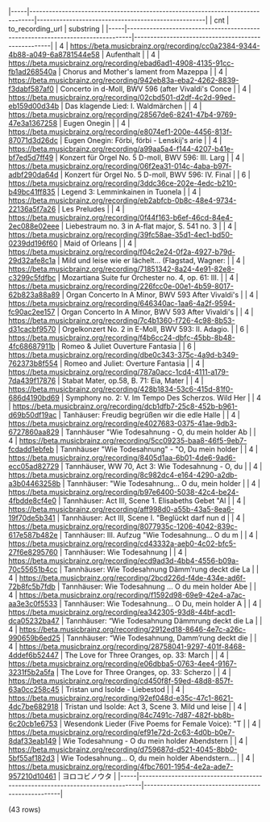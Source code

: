 |-----|-------------------------------------------------------------------------------|----------------------------------------------------|
| cnt |                               to_recording_url                                |                     substring                      |
|-----|-------------------------------------------------------------------------------|----------------------------------------------------|
|   4 | <https://beta.musicbrainz.org/recording/cc0a2384-9344-4b88-a049-6a8781544e58> | Aufenthalt                                         |
|   4 | <https://beta.musicbrainz.org/recording/ebad6ad1-4908-4135-91cc-fb1ad268540a> | Chorus and Mother's lament from Mazeppa            |
|   4 | <https://beta.musicbrainz.org/recording/942eb83a-eba2-4262-8839-f3dabf587af0> | Concerto in d-Moll, BWV 596 (after Vivaldi's Conce |
|   4 | <https://beta.musicbrainz.org/recording/02cbd501-d2df-4c2d-99ed-eb159d00d34b> | Das klagende Lied: I. Waldmärchen                  |
|   4 | <https://beta.musicbrainz.org/recording/28567de6-8241-47b4-9769-47e3a1367258> | Eugen Onegin                                       |
|   4 | <https://beta.musicbrainz.org/recording/e8074ef1-200e-4456-813f-87071d3d26dc> | Eugen Onegin: Förbi, förbi - Lenskij's arie        |
|   4 | <https://beta.musicbrainz.org/recording/a99aa5a4-f144-4207-b41e-bf7ed5d7ff49> | Konzert für Orgel No. 5 D-moll, BWV 596: III. Larg |
|   4 | <https://beta.musicbrainz.org/recording/06f2ea31-014c-4aba-b97f-adbf290da64d> | Konzert für Orgel No. 5 D-moll, BWV 596: IV. Final |
|   6 | <https://beta.musicbrainz.org/recording/3ddc36ce-202e-4edc-b210-b49bc41ff835> | Legend 3: Lemminkainen in Tuonela                  |
|   4 | <https://beta.musicbrainz.org/recording/eb2abfcb-0b8c-48e4-9734-22136a5f7a26> | Les Preludes                                       |
|   4 | <https://beta.musicbrainz.org/recording/0f44f163-b6ef-46cd-84e4-2ec088e02eee> | Liebestraum no. 3 in A-flat major, S. 541 no. 3    |
|   4 | <https://beta.musicbrainz.org/recording/39fc58ae-35d1-4ec1-bd50-0239dd196f60> | Maid of Orleans                                    |
|   4 | <https://beta.musicbrainz.org/recording/f04c2e24-0f2a-4927-b79d-29d32afe8c1a> | Mild und leise wie er lächelt… (Flagstad, Wagner:  |
|   4 | <https://beta.musicbrainz.org/recording/71851342-8a24-4e91-82e8-c3299c5fdfbc> | Mozartiana Suite fur Orchester no. 4, op. 61: III. |
|   4 | <https://beta.musicbrainz.org/recording/226fcc0e-00e1-4b59-8017-62b823a88a89> | Organ Concerto In A Minor, BWV 593 After Vivaldi's |
|   4 | <https://beta.musicbrainz.org/recording/646340ac-1aa6-4a2f-9594-fc90ac2ee157> | Organ Concerto In A Minor, BWV 593 After Vivaldi's |
|   4 | <https://beta.musicbrainz.org/recording/7c4b1360-f726-4c98-8b53-d31cacbf9570> | Orgelkonzert No. 2 in E-Moll, BWV 593: II. Adagio. |
|   6 | <https://beta.musicbrainz.org/recording/f4b6cc24-dbfc-45bb-8b48-4fc68687911b> | Romeo & Juliet Ouverture Fantasia                  |
|   6 | <https://beta.musicbrainz.org/recording/dbe0c343-375c-4a9d-b349-762373b8f554> | Romeo and Juliet: Overture Fantasia                |
|   4 | <https://beta.musicbrainz.org/recording/787a0acc-1cd4-4111-a179-7da439f17876> | Stabat Mater, op.58, B. 71: Eia, Mater             |
|   4 | <https://beta.musicbrainz.org/recording/428b1834-53c6-415d-81f0-686d4190bd69> | Symphony no. 2: V. Im Tempo Des Scherzos. Wild Her |
|   4 | <https://beta.musicbrainz.org/recording/dcb1dfb7-25c8-452b-b961-d69b50df19ac> | Tanhäuser: Freudig begrüßen wir die edle Halle     |
|   4 | <https://beta.musicbrainz.org/recording/e4027683-0375-41ae-9db3-6727860aa829> | Tannhäuser "Wie Todesahnung - O, du mein holder Ab |
|   4 | <https://beta.musicbrainz.org/recording/5cc09235-baa8-46f5-9eb7-fcdadd1ebfeb> | Tannhäuser "Wie Todesahnung" - "O, Du mein holder  |
|   4 | <https://beta.musicbrainz.org/recording/8405d1aa-6b01-4de6-9ad6-ecc05ad82729> | Tannhäuser, WW 70, Act 3: Wie Todesahnung - O, du  |
|   4 | <https://beta.musicbrainz.org/recording/8c982dc4-e164-4290-a2db-a3b04463258b> | Tannhäuser: "Wie Todesahnung... O du, mein holder  |
|   4 | <https://beta.musicbrainz.org/recording/b97e6400-5038-42c4-be24-4fbdde8cf4e0> | Tannhäuser: Act III, Scene 1. Elisabeths Gebet "Al |
|   4 | <https://beta.musicbrainz.org/recording/aff998d0-a55b-43a5-8ea6-19f70de5b341> | Tannhäuser: Act III, Scene I. "Beglückt darf nun d |
|   4 | <https://beta.musicbrainz.org/recording/8077935c-1206-4042-839c-617e587b482e> | Tannhäuser: III. Aufzug "Wie Todesahnung... O du m |
|   4 | <https://beta.musicbrainz.org/recording/cd43332a-aeb0-4c02-bfc5-27f6e8295760> | Tannhäuser: Wie Todesahnung                        |
|   4 | <https://beta.musicbrainz.org/recording/ecd9ad3d-4bb4-4556-b09a-70c55651b4cc> | Tannhäuser: Wie Todesahnung Dämm’rung deckt die La |
|   4 | <https://beta.musicbrainz.org/recording/2bcd226d-f4de-434e-ad6f-72b8fc5b7fdb> | Tannhäuser: Wie Todesahnung … O du mein holder Abe |
|   4 | <https://beta.musicbrainz.org/recording/f1592d98-69e9-42e4-a7ac-aa3e3c0f5533> | Tannhäuser: Wie Todesahnung... O Du, mein holder A |
|   4 | <https://beta.musicbrainz.org/recording/ea342305-93d8-44bf-acd1-dca05232ba47> | Tannhäuser: “Wie Todesahnung Dämmrung deckt die La |
|   4 | <https://beta.musicbrainz.org/recording/2912ed18-8646-4e7c-a26c-990659b6ed25> | Tannhäuser: “Wie Todesahnung, Damm’rung deckt die  |
|   4 | <https://beta.musicbrainz.org/recording/28758041-9297-401f-8468-4ddef6b52447> | The Love for Three Oranges, op. 33: March          |
|   4 | <https://beta.musicbrainz.org/recording/e06dbba5-0763-4ee4-9167-3231f5b2a5fa> | The Love for Three Oranges, op. 33: Scherzo        |
|   4 | <https://beta.musicbrainz.org/recording/cd450f8f-59ed-48d8-857f-63a0cc258c45> | Tristan und Isolde - Liebestod                     |
|   4 | <https://beta.musicbrainz.org/recording/92ef048d-e35c-47c1-8621-4dc7be682918> | Tristan und Isolde: Act 3, Scene 3. Mild und leise |
|   4 | <https://beta.musicbrainz.org/recording/84c7491c-7d87-482f-bb8b-6c20cb1e6753> | Wesendonk Lieder (Five Poems for Female Voice): "T |
|   4 | <https://beta.musicbrainz.org/recording/ef91e72d-2c63-4d0b-b0e7-8daf33eab149> | Wie Todesahnung - O du mein holder Abendstern      |
|   4 | <https://beta.musicbrainz.org/recording/d759687d-d521-4045-8bb0-5bf55af182d3> | Wie Todesahnung... O, du mein holder Abendstern... |
|   4 | <https://beta.musicbrainz.org/recording/4fbc7601-1954-4e2a-ade7-957210d10461> | ヨロコビノウタ                                     |
|-----|-------------------------------------------------------------------------------|----------------------------------------------------|

(43 rows)

